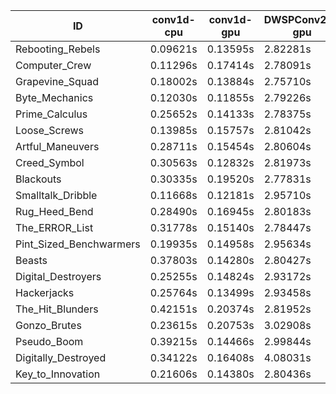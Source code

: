 |ID|conv1d-cpu|conv1d-gpu|DWSPConv2D-gpu|gemm-gpu|avg|
|-|-|-|-|-|-|
|Rebooting_Rebels|0.09621s|0.13595s|2.82281s|1.65958s|1.17864s|
|Computer_Crew|0.11296s|0.17414s|2.78091s|1.66132s|1.18233s|
|Grapevine_Squad|0.18002s|0.13884s|2.75710s|1.68130s|1.18932s|
|Byte_Mechanics|0.12030s|0.11855s|2.79226s|1.73497s|1.19152s|
|Prime_Calculus|0.25652s|0.14133s|2.78375s|1.65719s|1.20970s|
|Loose_Screws|0.13985s|0.15757s|2.81042s|1.78359s|1.22286s|
|Artful_Maneuvers|0.28711s|0.15454s|2.80604s|1.66860s|1.22907s|
|Creed_Symbol|0.30563s|0.12832s|2.81973s|1.67694s|1.23266s|
|Blackouts|0.30335s|0.19520s|2.77831s|1.65561s|1.23312s|
|Smalltalk_Dribble|0.11668s|0.12181s|2.95710s|1.73698s|1.23314s|
|Rug_Heed_Bend|0.28490s|0.16945s|2.80183s|1.80973s|1.26648s|
|The_ERROR_List|0.31778s|0.15140s|2.78447s|1.86140s|1.27876s|
|Pint_Sized_Benchwarmers|0.19935s|0.14958s|2.95634s|1.85126s|1.28913s|
|Beasts|0.37803s|0.14280s|2.80427s|1.85389s|1.29475s|
|Digital_Destroyers|0.25255s|0.14824s|2.93172s|1.85374s|1.29656s|
|Hackerjacks|0.25764s|0.13499s|2.93458s|1.86079s|1.29700s|
|The_Hit_Blunders|0.42151s|0.20374s|2.81952s|1.87283s|1.32940s|
|Gonzo_Brutes|0.23615s|0.20753s|3.02908s|1.93242s|1.35130s|
|Pseudo_Boom|0.39215s|0.14466s|2.99844s|1.88333s|1.35464s|
|Digitally_Destroyed|0.34122s|0.16408s|4.08031s|2.43595s|1.75539s|
|Key_to_Innovation|0.21606s|0.14380s|2.80436s|infs|infs|
